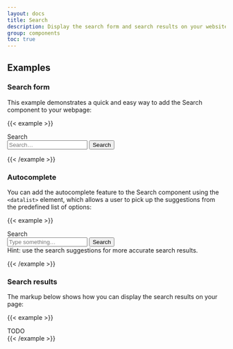 ```yaml
---
layout: docs
title: Search
description: Display the search form and search results on your website.
group: components
toc: true
---
```


## Examples

### Search form
This example demonstrates a quick and easy way to add the Search component to your webpage:

{{< example >}}
<form class="search-form">
  <label for="search-form-keywords">Search</label>

  <div class="search-form-inputs">
    <input type="search" id="search-form-keywords" name="keywords" placeholder="Search…">
    <button type="submit">
      <i class="ofi-search"></i>
      <span class="visually-hidden">Search</span>
    </button>
  </div>
</form>
{{< /example >}}

### Autocomplete
You can add the autocomplete feature to the Search component using the `<datalist>` element, which allows a user to pick up the suggestions from the predefined list of options:

{{< example >}}
<form class="search-form">
  <label for="search-form-keywords">Search</label>

  <div class="search-form-inputs">
    <input type="search" list="search-autocomplete" id="search-form-keywords" name="keywords" placeholder="Type something…" autocomplete="off">
    <button type="submit">Search</button>
  </div>

  <div class="form-text">Hint: use the search suggestions for more accurate search results.</div>

  <datalist id="search-autocomplete">
    <option value="Chocolate"></option>
    <option value="Coconut"></option>
    <option value="Mint"></option>
    <option value="Strawberry"></option>
    <option value="Vanilla"></option>
  </datalist>
</form>
{{< /example >}}

### Search results
The markup below shows how you can display the search results on your page:

{{< example >}}
<div class="search-results">
  <div class="search-result">
    TODO
  </div>
</div>
{{< /example >}}
